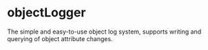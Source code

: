 # objectLogger
The simple and easy-to-use object log system, supports writing and querying of object attribute changes.
